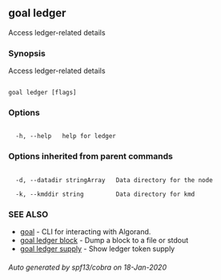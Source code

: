 ## goal ledger



Access ledger-related details



### Synopsis



Access ledger-related details



```

goal ledger [flags]

```



### Options



```

  -h, --help   help for ledger

```



### Options inherited from parent commands



```

  -d, --datadir stringArray   Data directory for the node

  -k, --kmddir string         Data directory for kmd

```



### SEE ALSO



* [goal](../../../goal/goal/)	 - CLI for interacting with Algorand.
* [goal ledger block](../block/)	 - Dump a block to a file or stdout
* [goal ledger supply](../supply/)	 - Show ledger token supply


###### Auto generated by spf13/cobra on 18-Jan-2020


